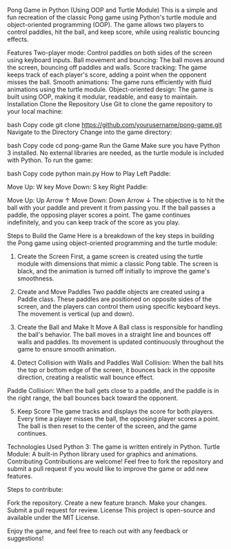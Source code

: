 Pong Game in Python (Using OOP and Turtle Module)
This is a simple and fun recreation of the classic Pong game using Python's turtle module and object-oriented programming (OOP). The game allows two players to control paddles, hit the ball, and keep score, while using realistic bouncing effects.

Features
Two-player mode: Control paddles on both sides of the screen using keyboard inputs.
Ball movement and bouncing: The ball moves around the screen, bouncing off paddles and walls.
Score tracking: The game keeps track of each player's score, adding a point when the opponent misses the ball.
Smooth animations: The game runs efficiently with fluid animations using the turtle module.
Object-oriented design: The game is built using OOP, making it modular, readable, and easy to maintain.
Installation
Clone the Repository
Use Git to clone the game repository to your local machine:

bash
Copy code
git clone https://github.com/yourusername/pong-game.git
Navigate to the Directory
Change into the game directory:

bash
Copy code
cd pong-game
Run the Game
Make sure you have Python 3 installed. No external libraries are needed, as the turtle module is included with Python. To run the game:

bash
Copy code
python main.py
How to Play
Left Paddle:

Move Up: W key
Move Down: S key
Right Paddle:

Move Up: Up Arrow ↑
Move Down: Down Arrow ↓
The objective is to hit the ball with your paddle and prevent it from passing you. If the ball passes a paddle, the opposing player scores a point. The game continues indefinitely, and you can keep track of the score as you play.

Steps to Build the Game
Here is a breakdown of the key steps in building the Pong game using object-oriented programming and the turtle module:

1. Create the Screen
First, a game screen is created using the turtle module with dimensions that mimic a classic Pong table. The screen is black, and the animation is turned off initially to improve the game's smoothness.

2. Create and Move Paddles
Two paddle objects are created using a Paddle class. These paddles are positioned on opposite sides of the screen, and the players can control them using specific keyboard keys. The movement is vertical (up and down).

3. Create the Ball and Make It Move
A Ball class is responsible for handling the ball's behavior. The ball moves in a straight line and bounces off walls and paddles. Its movement is updated continuously throughout the game to ensure smooth animation.

4. Detect Collision with Walls and Paddles
Wall Collision: When the ball hits the top or bottom edge of the screen, it bounces back in the opposite direction, creating a realistic wall bounce effect.

Paddle Collision: When the ball gets close to a paddle, and the paddle is in the right range, the ball bounces back toward the opponent.

5. Keep Score
The game tracks and displays the score for both players. Every time a player misses the ball, the opposing player scores a point. The ball is then reset to the center of the screen, and the game continues.

Technologies Used
Python 3: The game is written entirely in Python.
Turtle Module: A built-in Python library used for graphics and animations.
Contributing
Contributions are welcome! Feel free to fork the repository and submit a pull request if you would like to improve the game or add new features.

Steps to contribute:

Fork the repository.
Create a new feature branch.
Make your changes.
Submit a pull request for review.
License
This project is open-source and available under the MIT License.

Enjoy the game, and feel free to reach out with any feedback or suggestions!
